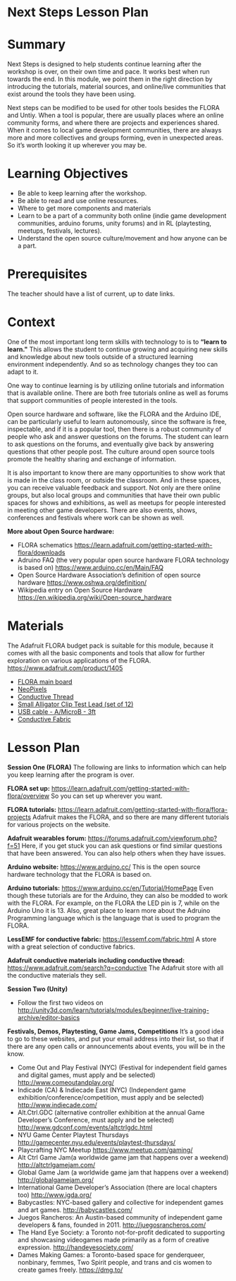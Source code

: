 # Next Steps Lesson Plan

# **Summary**

Next Steps is designed to help students continue learning after the workshop is over, on their own time and pace. It works best when run towards the end. In this module, we point them in the right direction by introducing the tutorials, material sources, and online/live communities that exist around the tools they have been using.

Next steps can be modified to be used for other tools besides the FLORA and Untiy. When a tool is popular, there are usually places where an online community forms, and where there are projects and experiences shared. When it comes to local game development communities, there are always more and more collectives and groups forming, even in unexpected areas. So it’s worth looking it up wherever you may be. 

# **Learning Objectives**
- Be able to keep learning after the workshop.
- Be able to read and use online resources.
- Where to get more components and materials
- Learn to be a part of a community both online (indie game development communities, arduino forums, unity forums) and in RL (playtesting, meetups, festivals, lectures).
- Understand the open source culture/movement and how anyone can be a part.


# **Prerequisites**

The teacher should have a list of current, up to date links. 

# **Context**

One of the most important long term skills with technology to is to **“learn to learn."** This allows the student to continue growing and acquiring new skills and knowledge about new tools outside of a structured learning environment independently. And so as technology changes they too can adapt to it.

One way to continue learning is by utilizing online tutorials and information that is available online. There are both free tutorials online as well as forums that support communities of people interested in the tools.

Open source hardware and software, like the FLORA and the Arduino IDE, can be particularly useful to learn autonomously, since the software is free, inspectable, and if it is a popular tool, then there is a robust community of people who ask and answer questions on the forums. The student can learn to ask questions on the forums, and eventually give back by answering questions that other people post. The culture around open source tools promote the healthy sharing and exchange of information.

It is also important to know there are many opportunities to show work that is made in the class room, or outside the classroom. And in these spaces, you can receive valuable feedback and support. Not only are there online groups, but also local groups and communities that have their own public spaces for shows and exhibitions, as well as meetups for people interested in meeting other game developers. There are also events, shows, conferences and festivals where work can be shown as well. 

**More about Open Source hardware:** 

- FLORA schematics https://learn.adafruit.com/getting-started-with-flora/downloads
- Adruino FAQ (the very popular open source hardware FLORA technology is based on) https://www.arduino.cc/en/Main/FAQ
- Open Source Hardware Association’s definition of open source hardware https://www.oshwa.org/definition/
- Wikipedia entry on Open Source Hardware https://en.wikipedia.org/wiki/Open-source_hardware
# **Materials**

The Adafruit FLORA budget pack is suitable for this module, because it comes with all the basic components and tools that allow for further exploration on various applications of the FLORA. https://www.adafruit.com/product/1405


- [FLORA main board](http://www.adafruit.com/products/659)
- [NeoPixels](http://www.adafruit.com/products/1260)
- [Conductive Thread](http://www.adafruit.com/products/641)
- [Small Alligator Clip Test Lead (set of 12)](http://www.adafruit.com/products/1008)
- [USB cable - A/MicroB - 3ft](https://www.adafruit.com/product/592)
- [Conductive Fabric](https://lessemf.com/fabric.html)
# **Lesson Plan**

**Session One (FLORA)**
The following are links to information which can help you keep learning after the program is over. 

**FLORA set up:** https://learn.adafruit.com/getting-started-with-flora/overview
So you can set up wherever you want. 

**FLORA tutorials:** https://learn.adafruit.com/getting-started-with-flora/flora-projects
Adafruit makes the FLORA, and so there are many different tutorials for various projects on the website. 

**Adafruit wearables forum:**  https://forums.adafruit.com/viewforum.php?f=51
Here, if you get stuck you can ask questions or find similar questions that have been answered. You can also help others when they have issues. 

**Arduino website:** https://www.arduino.cc/
This is the open source hardware technology that the FLORA is based on. 

**Arduino tutorials:** https://www.arduino.cc/en/Tutorial/HomePage
Even though these tutorials are for the Arduino, they can also be modded to work with the FLORA. For example, on the FLORA the LED pin is 7, while on the Arduino Uno it is 13. Also, great place to learn more about the Adruino Programming language which is the language that is used to program the FLORA. 

**LessEMF for conductive fabric:** https://lessemf.com/fabric.html
A store with a great selection of conductive fabrics. 

**Adafruit conductive materials including conductive thread:** https://www.adafruit.com/search?q=conductive The Adafruit store with all the conductive materials they sell.


**Session Two (Unity)**

- Follow the first two videos on http://unity3d.com/learn/tutorials/modules/beginner/live-training-archive/editor-basics


**Festivals, Demos, Playtesting, Game Jams, Competitions**
It’s a good idea to go to these websites, and put your email address into their list, so that if there are any open calls or announcements about events, you will be in the know.


- Come Out and Play Festival (NYC) (Festival for independent field games and digital games, must apply and be selected) http://www.comeoutandplay.org/
- Indicade (CA) & Indiecade East (NYC) (Independent game exhibition/conference/competition, must apply and be selected) http://www.indiecade.com/
- Alt.Ctrl.GDC (alternative controller exhibition at the annual Game Developer’s Conference, must apply and be selected) http://www.gdconf.com/events/altctrlgdc.html
- NYU Game Center Playtest Thursdays http://gamecenter.nyu.edu/events/playtest-thursdays/
- Playcrafting NYC Meetup https://www.meetup.com/gaming/
- Alt Ctrl Game Jam(a worldwide game jam that happens over a weekend) http://altctrlgamejam.com/
- Global Game Jam (a worldwide game jam that happens over a weekend) http://globalgamejam.org/
- International Game Developer’s Association (there are local chapters too) http://www.igda.org/
- Babycastles: NYC-based gallery and collective for independent games and art games.  http://babycastles.com/
- Juegos Rancheros: An Austin-based community of independent game developers & fans, founded in 2011. http://juegosrancheros.com/
- The Hand Eye Society: a Toronto not-for-profit dedicated to supporting and showcasing videogames made primarily as a form of creative expression. http://handeyesociety.com/
- Dames Making Games: a Toronto-based space for genderqueer, nonbinary, femmes, Two Spirit people, and trans and cis women to create games freely. https://dmg.to/



